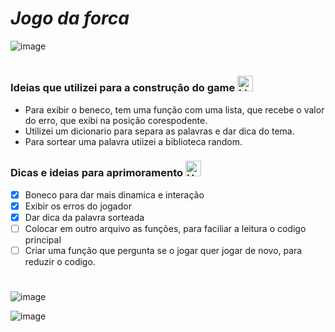 # _*Jogo da forca*_

![image](https://github.com/Vict0Rocha/jogo_da_forca/assets/107584325/a25f6858-1272-4b9c-a3a6-a9dc7e0d969d)
#
### Ideias que utilizei para a construção do game <img src="https://raw.githubusercontent.com/Tarikul-Islam-Anik/Telegram-Animated-Emojis/main/Objects/Light%20Bulb.webp" alt="Light Bulb" width="25" height="25" />

* Para exibir o beneco, tem uma função com uma lista, que recebe o valor do erro, que exibi na posição corespodente.
* Utilizei um dicionario para separa as palavras e dar dica do tema.
* Para sortear uma palavra utiizei a biblioteca random.

### Dicas e ideias para aprimoramento <img src="https://raw.githubusercontent.com/Tarikul-Islam-Anik/Telegram-Animated-Emojis/main/People/Handshake.webp" alt="Handshake" width="25" height="25" />

- [x] Boneco para dar mais dinamica e interação
- [x] Exibir os erros do jogador
- [x] Dar dica da palavra sorteada
- [ ] Colocar em outro arquivo as funções, para faciliar a leitura o codigo principal
- [ ]  Criar uma função que pergunta se o jogar quer jogar de novo, para reduzir o codigo.
# 
![image](https://github.com/Vict0Rocha/jogo_da_forca/assets/107584325/8452a26a-cf08-40c0-b15d-764ae13d9509)

![image](https://github.com/Vict0Rocha/jogo_da_forca/assets/107584325/df9ba4bd-dbb1-44fc-a2f2-043df5ff4edd)
